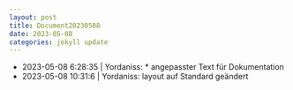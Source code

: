```yaml
---
layout: post
title: Document20230508
date: 2023-05-08
categories: jekyll update
---
```

- 2023-05-08 6:28:35 | Yordaniss: * angepasster Text für Dokumentation  
- 2023-05-08 10:31:6 | Yordaniss: layout auf Standard geändert  

